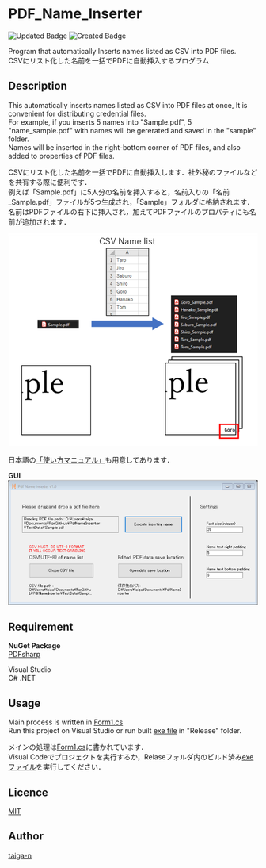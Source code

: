 # PDF_Name_Inserter
![Updated Badge](https://badges.pufler.dev/updated/taiga-n/PDF_Name_Inserter)
![Created Badge](https://badges.pufler.dev/created/taiga-n/PDF_Name_Inserter)

Program that automatically Inserts names listed as CSV into PDF files.  
CSVにリスト化した名前を一括でPDFに自動挿入するプログラム 

## Description
This automatically inserts names listed as CSV into PDF files at once, It is convenient for distributing credential files.  
For example, if you inserts 5 names into "Sample.pdf", 5 "name_sample.pdf" with names will be gererated and saved in the "sample" folder.  
Names will be inserted in the right-bottom corner of PDF files, and also added to properties of PDF files.

CSVにリスト化した名前を一括でPDFに自動挿入します．社外秘のファイルなどを共有する際に便利です．  
例えば「Sample.pdf」に5人分の名前を挿入すると，名前入りの「名前_Sample.pdf」ファイルが5つ生成され，「Sample」フォルダに格納されます．  
名前はPDFファイルの右下に挿入され，加えてPDFファイルのプロパティにも名前が追加されます．

![Image Before](images/Info.png)

日本語の[「使い方マニュアル」](images/how_to_use_ja.jpg)も用意してあります．

<b>GUI</b><br>
![Image After](images/PdfNameInserter.png)

## Requirement

<b>NuGet Package</b><br>
[PDFsharp](http://www.pdfsharp.com/PDFsharp/)

Visual Studio  
C# .NET

## Usage
Main process is written in [Form1.cs](PdfNameInserter/Form1.cs)  
Run this project on Visual Studio or run built [exe file](PdfNameInserter/bin/Release/PdfNameInserter.exe) in "Release" folder.

メインの処理は[Form1.cs](PdfNameInserter/Form1.cs)に書かれています．  
Visual Codeでプロジェクトを実行するか，Relaseフォルダ内のビルド済み[exeファイル](PdfNameInserter/bin/Release/PdfNameInserter.exe)を実行してください．

## Licence

[MIT](https://github.com/taiga-n/PDF_Name_Inserter/blob/master/LICENSE)

## Author

[taiga-n](https://github.com/taiga-n)
